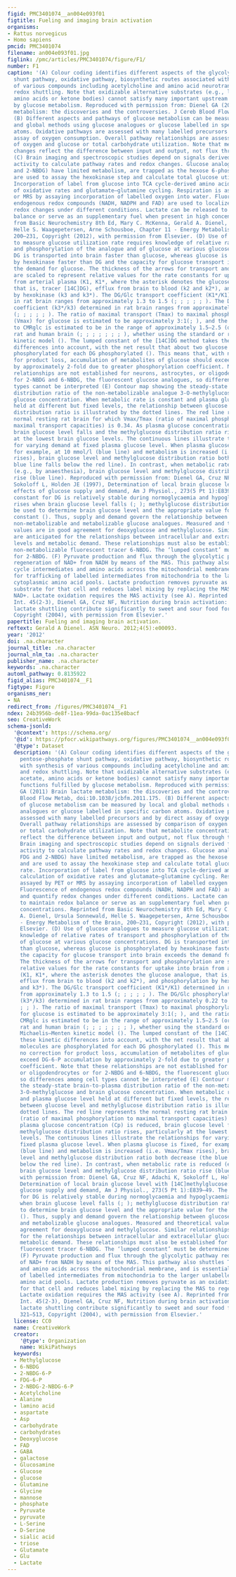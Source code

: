 ```yaml
---
figid: PMC3401074__an004e093f01
figtitle: Fueling and imaging brain activation
organisms:
- Rattus norvegicus
- Homo sapiens
pmcid: PMC3401074
filename: an004e093f01.jpg
figlink: /pmc/articles/PMC3401074/figure/F1/
number: F1
caption: '(A) Colour coding identifies different aspects of the glycolytic, pentose-phosphate
  shunt pathway, oxidative pathway, biosynthetic routes associated with synthesis
  of various compounds including acetylcholine and amino acid neurotransmitters, and
  redox shuttling. Note that oxidizable alternative substrates (e.g., lactate, acetate,
  amino acids or ketone bodies) cannot satisfy many important upstream functions fulfilled
  by glucose metabolism. Reproduced with permission from: Dienel GA (2011) Brain lactate
  metabolism: the discoveries and the controversies. J Cereb Blood Flow Metab, doi:10.1038/jcbfm.2011.175.
  (B) Different aspects and pathways of glucose metabolism can be measured by local
  and global methods using glucose analogues or glucose labelled in specific carbon
  atoms. Oxidative pathways are assessed with many labelled precursors and by direct
  assay of oxygen consumption. Overall pathway relationships are assessed by comparison
  of oxygen and glucose or total carbohydrate utilization. Note that metabolite concentration
  changes reflect the difference between input and output, not flux through the pool.
  (C) Brain imaging and spectroscopic studies depend on signals derived from metabolic
  activity to calculate pathway rates and redox changes. Glucose analogues (DG, FDG
  and 2-NBDG) have limited metabolism, are trapped as the hexose 6-phosphate, and
  are used to assay the hexokinase step and calculate total glucose utilization rate.
  Incorporation of label from glucose into TCA cycle-derived amino acids enables calculation
  of oxidative rates and glutamate–glutamine cycling. Respiration is assayed by PET
  or MRS by assaying incorporation of labelled oxygen into water. Fluorescence of
  endogenous redox compounds (NADH, NADPH and FAD) are used to localize and quantify
  redox changes under different conditions. Lactate can be released to maintain redox
  balance or serve as an supplementary fuel when present in high concentrations. Reprinted
  from Basic Neurochemistry 8th Ed, Mary C. McKenna, Gerald A. Dienel, Ursula Sonnewald,
  Helle S. Waagepetersen, Arne Schousboe, Chapter 11 - Energy Metabolism of the Brain,
  200–231, Copyright (2012), with permission from Elsevier. (D) Use of glucose analogues
  to measure glucose utilization rate requires knowledge of relative rates of transport
  and phosphorylation of the analogue and of glucose at various glucose concentrations.
  DG is transported into brain faster than glucose, whereas glucose is phosphorylated
  by hexokinase faster than DG and the capacity for glucose transport into brain exceeds
  the demand for glucose. The thickness of the arrows for transport and phosphorylation
  are scaled to represent relative values for the rate constants for uptake into brain
  from arterial plasma (K1, K1*, where the asterisk denotes the glucose analogue,
  that is, tracer [14C]DG), efflux from brain to blood (k2 and k2*), and phosphorylation
  by hexokinase (k3 and k3*). The DG/Glc transport coefficient (K1*/K1) determined
  in rat brain ranges from approximately 1.3 to 1.5 (; ; ; ; ; ). The DG/Glc phosphorylation
  coefficient (k3*/k3) determined in rat brain ranges from approximately 0.22 to 0.38
  (; ; ; ; ; ). The ratio of maximal transport (Tmax) to maximal phosphorylation rate
  (Vmax) for glucose is estimated to be approximately 3:1(; ), and the ratio of Tmax
  to CMRglc is estimated to be in the range of approximately 1.5–2.5 (or higher) in
  rat and human brain (; ; ; ; ; ; ; ), whether using the standard or reversible Michaelis–Menten
  kinetic model (). The lumped constant of the [14C]DG method takes these kinetic
  differences into account, with the net result that about two glucose molecules are
  phosphorylated for each DG phosphorylated (). This means that, with no correction
  for product loss, accumulation of metabolites of glucose should exceed DG-6-P accumulation
  by approximately 2-fold due to greater phosphorylation coefficient. Note that these
  relationships are not established for neurons, astrocytes, or oligodendrocytes or
  for 2-NBDG and 6-NBDG, the fluorescent glucose analogues, so differences among cell
  types cannot be interpreted (E) Contour map showing the steady-state brain-to-plasma
  distribution ratio of the non-metabolizable analogue 3-O-methylglucose and brain
  glucose concentration. When metabolic rate is constant and plasma glucose level
  held at different but fixed levels, the relationship between glucose level and methylglucose
  distribution ratio is illustrated by the dotted lines. The red line represents the
  normal resting rat brain for which Vmax/Tmax (ratio of maximal phosphorylation to
  maximal transport capacities) is 0.34. As plasma glucose concentration (Cp) is reduced,
  brain glucose level falls and the methylglucose distribution ratio rises, particularly
  at the lowest brain glucose levels. The continuous lines illustrate the relationships
  for varying demand at fixed plasma glucose level. When plasma glucose is fixed,
  for example, at 10 mmol/l (blue line) and metabolism is increased (i.e. Vmax/Tmax
  rises), brain glucose level and methylglucose distribution ratio both decrease (the
  blue line falls below the red line). In contrast, when metabolic rate is reduced
  (e.g., by anaesthesia), brain glucose level and methylglucose distribution ratio
  rise (blue line). Reproduced with permission from: Dienel GA, Cruz NF, Adachi K,
  Sokoloff L, Holden JE (1997), Determination of local brain glucose level with [14C]methylglucose:
  effects of glucose supply and demand, Am J Physiol., 273(5 Pt 1):E839–49. The lumped
  constant for DG is relatively stable during normoglycaemia and hypoglycaemia, but
  rises when brain glucose level falls (; ); methylglucose distribution ratio can
  be used to determine brain glucose level and the appropriate value for the lumped
  constant (). Thus, supply and demand govern the relationship between glucose and
  non-metabolizable and metabolizable glucose analogues. Measured and theoretical
  values are in good agreement for deoxyglucose and methylglucose. Similar relationships
  are anticipated for the relationships between intracellular and extracellular glucose
  levels and metabolic demand. These relationships must also be established for the
  non-metabolizable fluorescent tracer 6-NBDG. The ‘lumped constant’ must be determined
  for 2-NBDG. (F) Pyruvate production and flux through the glycolytic pathway requires
  regeneration of NAD+ from NADH by means of the MAS. This pathway also shuttles TCA
  cycle intermediates and amino acids across the mitochondrial membrane, and is essential
  for trafficking of labelled intermediates from mitochondria to the larger unlabelled
  cytoplasmic amino acid pools. Lactate production removes pyruvate as an oxidative
  substrate for that cell and reduces label mixing by replacing the MAS to regenerate
  NAD+. Lactate oxidation requires the MAS activity (see A). Reprinted from Neurochem
  Int. 45(2-3), Dienel GA, Cruz NF, Nutrition during brain activation: does cell-to-cell
  lactate shuttling contribute significantly to sweet and sour food for thought? 321–513,
  Copyright (2004), with permission from Elsevier.'
papertitle: Fueling and imaging brain activation.
reftext: Gerald A Dienel. ASN Neuro. 2012;4(5):e00093.
year: '2012'
doi: .na.character
journal_title: .na.character
journal_nlm_ta: .na.character
publisher_name: .na.character
keywords: .na.character
automl_pathway: 0.8135922
figid_alias: PMC3401074__F1
figtype: Figure
organisms_ner:
- NA
redirect_from: /figures/PMC3401074__F1
ndex: 24b3956b-de8f-11ea-99da-0ac135e8bacf
seo: CreativeWork
schema-jsonld:
  '@context': https://schema.org/
  '@id': https://pfocr.wikipathways.org/figures/PMC3401074__an004e093f01.html
  '@type': Dataset
  description: '(A) Colour coding identifies different aspects of the glycolytic,
    pentose-phosphate shunt pathway, oxidative pathway, biosynthetic routes associated
    with synthesis of various compounds including acetylcholine and amino acid neurotransmitters,
    and redox shuttling. Note that oxidizable alternative substrates (e.g., lactate,
    acetate, amino acids or ketone bodies) cannot satisfy many important upstream
    functions fulfilled by glucose metabolism. Reproduced with permission from: Dienel
    GA (2011) Brain lactate metabolism: the discoveries and the controversies. J Cereb
    Blood Flow Metab, doi:10.1038/jcbfm.2011.175. (B) Different aspects and pathways
    of glucose metabolism can be measured by local and global methods using glucose
    analogues or glucose labelled in specific carbon atoms. Oxidative pathways are
    assessed with many labelled precursors and by direct assay of oxygen consumption.
    Overall pathway relationships are assessed by comparison of oxygen and glucose
    or total carbohydrate utilization. Note that metabolite concentration changes
    reflect the difference between input and output, not flux through the pool. (C)
    Brain imaging and spectroscopic studies depend on signals derived from metabolic
    activity to calculate pathway rates and redox changes. Glucose analogues (DG,
    FDG and 2-NBDG) have limited metabolism, are trapped as the hexose 6-phosphate,
    and are used to assay the hexokinase step and calculate total glucose utilization
    rate. Incorporation of label from glucose into TCA cycle-derived amino acids enables
    calculation of oxidative rates and glutamate–glutamine cycling. Respiration is
    assayed by PET or MRS by assaying incorporation of labelled oxygen into water.
    Fluorescence of endogenous redox compounds (NADH, NADPH and FAD) are used to localize
    and quantify redox changes under different conditions. Lactate can be released
    to maintain redox balance or serve as an supplementary fuel when present in high
    concentrations. Reprinted from Basic Neurochemistry 8th Ed, Mary C. McKenna, Gerald
    A. Dienel, Ursula Sonnewald, Helle S. Waagepetersen, Arne Schousboe, Chapter 11
    - Energy Metabolism of the Brain, 200–231, Copyright (2012), with permission from
    Elsevier. (D) Use of glucose analogues to measure glucose utilization rate requires
    knowledge of relative rates of transport and phosphorylation of the analogue and
    of glucose at various glucose concentrations. DG is transported into brain faster
    than glucose, whereas glucose is phosphorylated by hexokinase faster than DG and
    the capacity for glucose transport into brain exceeds the demand for glucose.
    The thickness of the arrows for transport and phosphorylation are scaled to represent
    relative values for the rate constants for uptake into brain from arterial plasma
    (K1, K1*, where the asterisk denotes the glucose analogue, that is, tracer [14C]DG),
    efflux from brain to blood (k2 and k2*), and phosphorylation by hexokinase (k3
    and k3*). The DG/Glc transport coefficient (K1*/K1) determined in rat brain ranges
    from approximately 1.3 to 1.5 (; ; ; ; ; ). The DG/Glc phosphorylation coefficient
    (k3*/k3) determined in rat brain ranges from approximately 0.22 to 0.38 (; ; ;
    ; ; ). The ratio of maximal transport (Tmax) to maximal phosphorylation rate (Vmax)
    for glucose is estimated to be approximately 3:1(; ), and the ratio of Tmax to
    CMRglc is estimated to be in the range of approximately 1.5–2.5 (or higher) in
    rat and human brain (; ; ; ; ; ; ; ), whether using the standard or reversible
    Michaelis–Menten kinetic model (). The lumped constant of the [14C]DG method takes
    these kinetic differences into account, with the net result that about two glucose
    molecules are phosphorylated for each DG phosphorylated (). This means that, with
    no correction for product loss, accumulation of metabolites of glucose should
    exceed DG-6-P accumulation by approximately 2-fold due to greater phosphorylation
    coefficient. Note that these relationships are not established for neurons, astrocytes,
    or oligodendrocytes or for 2-NBDG and 6-NBDG, the fluorescent glucose analogues,
    so differences among cell types cannot be interpreted (E) Contour map showing
    the steady-state brain-to-plasma distribution ratio of the non-metabolizable analogue
    3-O-methylglucose and brain glucose concentration. When metabolic rate is constant
    and plasma glucose level held at different but fixed levels, the relationship
    between glucose level and methylglucose distribution ratio is illustrated by the
    dotted lines. The red line represents the normal resting rat brain for which Vmax/Tmax
    (ratio of maximal phosphorylation to maximal transport capacities) is 0.34. As
    plasma glucose concentration (Cp) is reduced, brain glucose level falls and the
    methylglucose distribution ratio rises, particularly at the lowest brain glucose
    levels. The continuous lines illustrate the relationships for varying demand at
    fixed plasma glucose level. When plasma glucose is fixed, for example, at 10 mmol/l
    (blue line) and metabolism is increased (i.e. Vmax/Tmax rises), brain glucose
    level and methylglucose distribution ratio both decrease (the blue line falls
    below the red line). In contrast, when metabolic rate is reduced (e.g., by anaesthesia),
    brain glucose level and methylglucose distribution ratio rise (blue line). Reproduced
    with permission from: Dienel GA, Cruz NF, Adachi K, Sokoloff L, Holden JE (1997),
    Determination of local brain glucose level with [14C]methylglucose: effects of
    glucose supply and demand, Am J Physiol., 273(5 Pt 1):E839–49. The lumped constant
    for DG is relatively stable during normoglycaemia and hypoglycaemia, but rises
    when brain glucose level falls (; ); methylglucose distribution ratio can be used
    to determine brain glucose level and the appropriate value for the lumped constant
    (). Thus, supply and demand govern the relationship between glucose and non-metabolizable
    and metabolizable glucose analogues. Measured and theoretical values are in good
    agreement for deoxyglucose and methylglucose. Similar relationships are anticipated
    for the relationships between intracellular and extracellular glucose levels and
    metabolic demand. These relationships must also be established for the non-metabolizable
    fluorescent tracer 6-NBDG. The ‘lumped constant’ must be determined for 2-NBDG.
    (F) Pyruvate production and flux through the glycolytic pathway requires regeneration
    of NAD+ from NADH by means of the MAS. This pathway also shuttles TCA cycle intermediates
    and amino acids across the mitochondrial membrane, and is essential for trafficking
    of labelled intermediates from mitochondria to the larger unlabelled cytoplasmic
    amino acid pools. Lactate production removes pyruvate as an oxidative substrate
    for that cell and reduces label mixing by replacing the MAS to regenerate NAD+.
    Lactate oxidation requires the MAS activity (see A). Reprinted from Neurochem
    Int. 45(2-3), Dienel GA, Cruz NF, Nutrition during brain activation: does cell-to-cell
    lactate shuttling contribute significantly to sweet and sour food for thought?
    321–513, Copyright (2004), with permission from Elsevier.'
  license: CC0
  name: CreativeWork
  creator:
    '@type': Organization
    name: WikiPathways
  keywords:
  - Methylglucose
  - 6-NBDG
  - 2-NBDG-6-P
  - FDG-6-P
  - 2-NBDG-2-NBDG-6-P
  - Acetylcholine
  - Alanine
  - lamino acid
  - aspartate
  - Asp
  - carbohydrate
  - carbohydrates
  - Deoxyglucose
  - FAD
  - GABA
  - galactose
  - Glucosamine
  - Glucose
  - glucose
  - Glutamine
  - Glycine
  - mannose
  - phosphate
  - Pyruvate
  - pyruvate
  - L-Serine
  - D-Serine
  - sialic acid
  - triose
  - Glutamate
  - Glu
  - Lactate
---
```

